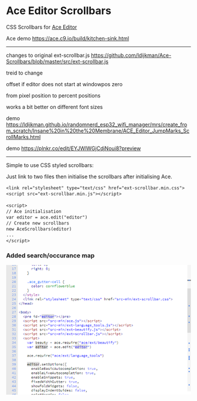 # Ace Editor Scrollbars
CSS Scrollbars for [Ace Editor](https://github.com/ajaxorg/ace)

Ace demo https://ace.c9.io/build/kitchen-sink.html

---

changes to original ext-scrollbar.js https://github.com/ldijkman/Ace-Scrollbars/blob/master/src/ext-scrollbar.js

treid to change

offset if editor does not start at windowpos zero

from pixel position to percent positions

works a bit better on different font sizes

demo https://ldijkman.github.io/randomnerd_esp32_wifi_manager/mrs/create_from_scratch/Insane%20in%20the%20Membrane/ACE_Editor_JumpMarks_ScrollMarks.html

demo https://plnkr.co/edit/EYJWlWGjCdjNoui8?preview

---

Simple to use CSS styled scrollbars:

Just link to two files then initialise the scrollbars after initialising Ace.

    <link rel="stylesheet" type="text/css" href="ext-scrollbar.min.css">
    <script src="ext-scrollbar.min.js"></script>

    <script>
    // Ace initialisation
    var editor = ace.edit("editor")
    // Create new scrollbars
    new AceScrollbars(editor)
    ...
    </script>
### Added search/occurance map

<img src="./screenshot.png">
